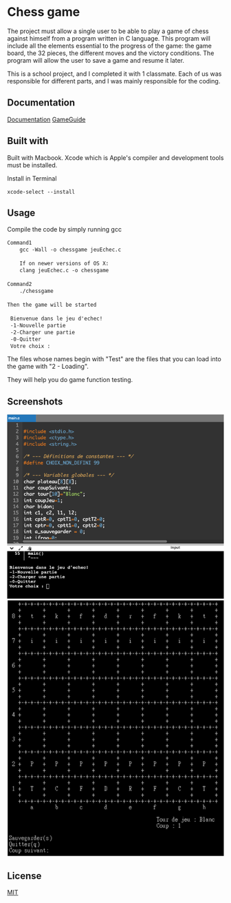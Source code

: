 # Chess game

The project must allow a single user to be able to play a game of chess against himself from a program written in C language. This program will include all the elements essential to the progress of the game: the game board, the 32 pieces, the different moves and the victory conditions. The program will allow the user to save a game and resume it later.

This is a school project, and I completed it with 1 classmate. Each of us was responsible for different parts, and I was mainly responsible for the coding.

## Documentation

[Documentation](CahierdeCharges.pdf)
[GameGuide](Guide_JeuEchce.pdf)


## Built with

Built with Macbook. Xcode which is Apple's compiler and development tools must be installed.

Install in Terminal
```
xcode-select --install
```

## Usage

Compile the code by simply running gcc 
```
Command1
	gcc -Wall -o chessgame jeuEchec.c
	
	If on newer versions of OS X:
	clang jeuEchec.c -o chessgame

Command2
	./chessgame

Then the game will be started

 Bienvenue dans le jeu d'echec!
 -1-Nouvelle partie
 -2-Charger une partie
 -0-Quitter
 Votre choix : 
```

The files whose names begin with "Test" are the files that you can load into the game with "2 - Loading".

They will help you do game function testing.

## Screenshots

![App Screenshot](Images/demo0.png)
![App Screenshot](Images/demo1.png)



## License

[MIT](https://choosealicense.com/licenses/mit/)


